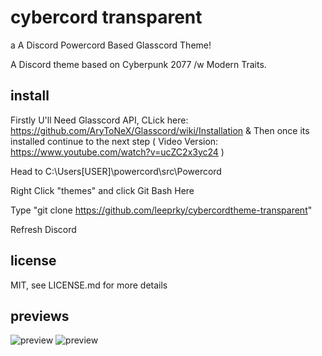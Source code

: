 # cybercord transparent
a A Discord Powercord Based Glasscord Theme!

A Discord theme based on Cyberpunk 2077 /w  Modern Traits.
## install

Firstly U'll Need Glasscord API, 
CLick here: https://github.com/AryToNeX/Glasscord/wiki/Installation & Then once its installed continue to the next step
( Video Version: https://www.youtube.com/watch?v=ucZC2x3yc24 )

Head to C:\Users\[USER]\powercord\src\Powercord

Right Click "themes" and click Git Bash Here

Type "git clone https://github.com/leeprky/cybercordtheme-transparent"

Refresh Discord

## license

MIT, see LICENSE.md for more details

## previews

![preview](./previews/previewtransparent1.jpg)
![preview](./previews/previewtransparent2.png)
